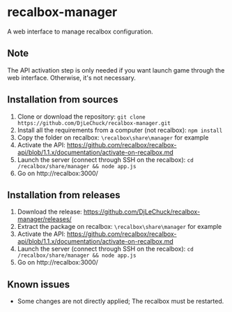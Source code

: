 # recalbox-manager
A web interface to manage recalbox configuration.

## Note
The API activation step is only needed if you want launch game through the web interface. Otherwise, it's not necessary.

## Installation from sources
1. Clone or download the repository: `git clone https://github.com/DjLeChuck/recalbox-manager.git`
2. Install all the requirements from a computer (not recalbox): `npm install`
3. Copy the folder on recalbox: `\recalbox\share\manager` for example
4. Activate the API: https://github.com/recalbox/recalbox-api/blob/1.1.x/documentation/activate-on-recalbox.md
5. Launch the server (connect through SSH on the recalbox): `cd /recalbox/share/manager && node app.js`
6. Go on http://recalbox:3000/

## Installation from releases
1. Download the release: https://github.com/DjLeChuck/recalbox-manager/releases/
2. Extract the package on recalbox: `\recalbox\share\manager` for example
3. Activate the API: https://github.com/recalbox/recalbox-api/blob/1.1.x/documentation/activate-on-recalbox.md
4. Launch the server (connect through SSH on the recalbox): `cd /recalbox/share/manager && node app.js`
5. Go on http://recalbox:3000/

## Known issues
* Some changes are not directly applied; The recalbox must be restarted.
